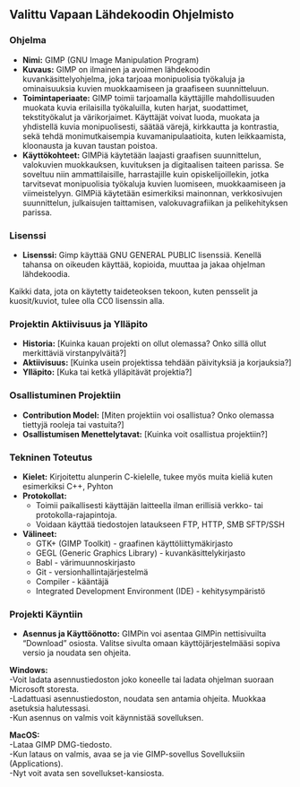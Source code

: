 ## Valittu Vapaan Lähdekoodin Ohjelmisto

### Ohjelma
- **Nimi:** GIMP (GNU Image Manipulation Program)
- **Kuvaus:** GIMP on ilmainen ja avoimen lähdekoodin kuvankäsittelyohjelma, joka tarjoaa monipuolisia työkaluja ja ominaisuuksia kuvien muokkaamiseen ja graafiseen suunnitteluun.
- **Toimintaperiaate:** GIMP toimii tarjoamalla käyttäjille mahdollisuuden muokata kuvia erilaisilla työkaluilla, kuten harjat, suodattimet, tekstityökalut ja värikorjaimet. Käyttäjät voivat luoda, muokata ja yhdistellä kuvia monipuolisesti, säätää värejä, kirkkautta ja kontrastia, sekä tehdä monimutkaisempia kuvamanipulaatioita, kuten leikkaamista, kloonausta ja kuvan taustan poistoa.
- **Käyttökohteet:** GIMPiä käytetään laajasti graafisen suunnittelun, valokuvien muokkauksen, kuvituksen ja digitaalisen taiteen parissa. Se soveltuu niin ammattilaisille, harrastajille kuin opiskelijoillekin, jotka tarvitsevat monipuolisia työkaluja kuvien luomiseen, muokkaamiseen ja viimeistelyyn. GIMPiä käytetään esimerkiksi mainonnan, verkkosivujen suunnittelun, julkaisujen taittamisen, valokuvagrafiikan ja pelikehityksen parissa.

### Lisenssi
- **Lisenssi:** Gimp käyttää GNU GENERAL PUBLIC lisenssiä. Kenellä tahansa on oikeuden käyttää, kopioida, muuttaa ja jakaa ohjelman lähdekoodia.  

Kaikki data, jota on käytetty taideteoksen tekoon, kuten pensselit ja kuosit/kuviot, tulee olla CC0 lisenssin alla. 

### Projektin Aktiivisuus ja Ylläpito
- **Historia:** [Kuinka kauan projekti on ollut olemassa? Onko sillä ollut merkittäviä virstanpylväitä?]
- **Aktiivisuus:** [Kuinka usein projektissa tehdään päivityksiä ja korjauksia?]
- **Ylläpito:** [Kuka tai ketkä ylläpitävät projektia?]

### Osallistuminen Projektiin
- **Contribution Model:** [Miten projektiin voi osallistua? Onko olemassa tiettyjä rooleja tai vastuita?]
- **Osallistumisen Menettelytavat:** [Kuinka voit osallistua projektiin?]

### Tekninen Toteutus
- **Kielet:** Kirjoitettu alunperin C-kielelle, tukee myös muita kieliä kuten esimerkiksi C++, Pyhton
- **Protokollat:**
  - Toimii paikallisesti käyttäjän laitteella ilman erillisiä verkko- tai protokolla-rajapintoja.
  - Voidaan käyttää tiedostojen lataukseen FTP, HTTP, SMB SFTP/SSH
- **Välineet:**
  - GTK+ (GIMP Toolkit) - graafinen käyttöliittymäkirjasto
  -  GEGL (Generic Graphics Library) - kuvankäsittelykirjasto
  -  Babl - värimuunnoskirjasto
  -  Git - versionhallintajärjestelmä
  -  Compiler - kääntäjä
  -  Integrated Development Environment (IDE) - kehitysympäristö

### Projekti Käyntiin
- **Asennus ja Käyttöönotto:** GIMPin voi asentaa GIMPin nettisivuilta “Download” osiosta. Valitse sivulta omaan käyttöjärjestelmääsi sopiva versio ja noudata sen ohjeita.

 **Windows:** <br>
-Voit ladata asennustiedoston joko koneelle tai ladata ohjelman suoraan Microsoft storesta.  
-Ladattuasi asennustiedoston, noudata sen antamia ohjeita. Muokkaa asetuksia halutessasi.  
-Kun asennus on valmis voit käynnistää sovelluksen. 

 **MacOS:** <br>
-Lataa GIMP DMG-tiedosto.  
-Kun lataus on valmis, avaa se ja vie GIMP-sovellus Sovelluksiin (Applications). <br>
-Nyt voit avata sen sovellukset-kansiosta. 


